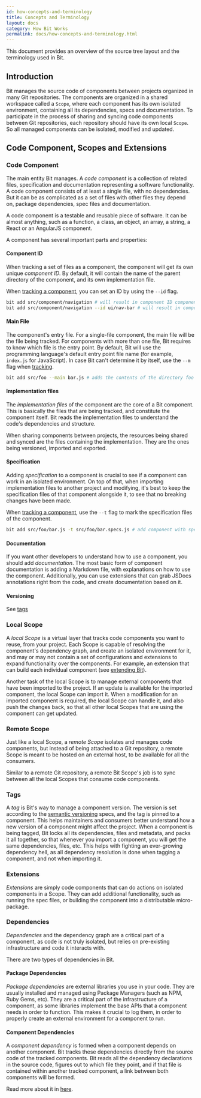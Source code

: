 ```yaml
---
id: how-concepts-and-terminology
title: Concepts and Terminology
layout: docs
category: How Bit Works
permalink: docs/how-concepts-and-terminology.html
---
```

This document provides an overview of the source tree layout and the terminology used in Bit.

## Introduction

Bit manages the source code of components between projects organized in many Git repositories. The components are organized in a shared workspace called a `Scope`, where each component has its own isolated environment, containing all its dependencies, specs and documentation. To participate in the process of sharing and syncing code components between Git repositories, each repository should have its own local `Scope`. So all managed components can be isolated, modified and updated.

## Code Component, Scopes and Extensions

### Code Component

The main entity Bit manages. A *code component* is a collection of related files, specification and documentation representing a software functionality. A code component consists of at least a single file, with no dependencies. But it can be as complicated as a set of files with other files they depend on, package dependencies, spec files and documentation.

A code component is a testable and reusable piece of software. It can be almost anything, such as a function, a class, an object, an array, a string, a React or an AngularJS component.

A component has several important parts and properties:

#### Component ID

When tracking a set of files as a component, the component will get its own unique *component ID*.  By default, it will contain the name of the parent directory of the component, and its own implementation file.

When [tracking a component](/docs/cli-add.html), you can set an ID by using the `--id` flag.

```bash
bit add src/component/navigation # will result in component ID component/navigation
bit add src/component/navigation --id ui/nav-bar # will result in component ID ui/nav-bar
```

#### Main File

The component's entry file. For a single-file component, the main file will be the file being tracked. For components with more than one file, Bit requires to know which file is the entry point. By default, Bit will use the programming language's default entry point file name (for example, `index.js` for JavaScript). In case Bit can't determine it by itself, use the `--m` flag when [tracking](/docs/cli-add.html).

```bash
bit add src/foo --main bar.js # adds the contents of the directory foo as a component, and sets the main entry file as bar.js
```

#### Implementation files

The *implementation files* of the component are the core of a Bit component. This is basically the files that are being tracked, and constitute the component itself. Bit reads the implementation files to understand the code's dependencies and structure.

When sharing components between projects, the resources being shared and synced are the files containing the implementation. They are the ones being versioned, imported and exported.

#### Specification

Adding *specification* to a component is crucial to see if a component can work in an isolated environment. On top of that, when importing implementation files to another project and modifying, it's best to keep the specification files of that component alongside it, to see that no breaking changes have been made.

When [tracking a component](/docs/cli-add.html), use the `--t` flag to mark the specification files of the component.

```bash
bit add src/foo/bar.js -t src/foo/bar.specs.js # add component with specs
```

#### Documentation

If you want other developers to understand how to use a component, you should add *documentation*. The most basic form of component documentation is adding a Markdown file, with explanations on how to use the component. Additionally, you can use extensions that can grab JSDocs annotations right from the code, and create documentation based on it.

#### Versioning

See [tags](#tags)

### Local Scope

A *local Scope* is a virtual layer that tracks code components you want to reuse, from your project. Each Scope is capable of resolving the component's dependency graph, and create an isolated environment for it, and may or may not contain a set of configurations and extensions to expand functionality over the components. For example, an extension that can build each individual component (see [extending Bit](/docs/ext-concepts.html)).

Another task of the local Scope is to manage external components that have been imported to the project. If an update is available for the imported component, the local Scope can import it. When a modification for an imported component is required, the local Scope can handle it, and also push the changes back, so that all other local Scopes that are using the component can get updated.

### Remote Scope

Just like a local Scope, a *remote Scope* isolates and manages code components, but instead of being attached to a Git repository, a remote Scope is meant to be hosted on an external host, to be available for all the consumers.

Similar to a remote Git repository, a remote Bit Scope's job is to sync between all the local Scopes that consume code components.

### Tags

A *tag* is Bit's way to manage a component version. The version is set according to the [semantic versioning](https://semver.org/) specs, and the tag is pinned to a component. This helps maintainers and consumers better understand how a new version of a component might affect the project. When a component is being tagged, Bit locks all its dependencies, files and metadata, and packs it all together, so that whenever you import a component, you will get the same dependencies, files, etc. This helps with fighting an ever-growing dependency hell, as all dependency resolution is done when tagging a component, and not when importing it.

### Extensions

*Extensions* are simply code components that can do actions on isolated components in a Scope. They can add additional functionality, such as running the spec files, or building the component into a distributable micro-package.

### Dependencies

*Dependencies* and the dependency graph are a critical part of a component, as code is not truly isolated, but relies on pre-existing infrastructure and code it interacts with.

There are two types of dependencies in Bit.

#### Package Dependencies

*Package dependencies* are external libraries you use in your code. They are usually installed and managed using Package Managers (such as NPM, Ruby Gems, etc). They are a critical part of the infrastructure of a component, as some libraries implement the base APIs that a component needs in order to function. This makes it crucial to log them, in order to properly create an external environment for a component to run.

#### Component Dependencies

A *component dependency* is formed when a component depends on another component. Bit tracks these dependencies directly from the source code of the tracked components. Bit reads all the dependency declarations in the source code, figures out to which file they point, and if that file is contained within another tracked component, a link between both components will be formed.

Read more about it in [here](/docs/how-dependency-management.html).